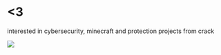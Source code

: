 # <3
interested in cybersecurity, minecraft and protection projects from crack

![](https://komarev.com/ghpvc/?username=notyoursleep)
